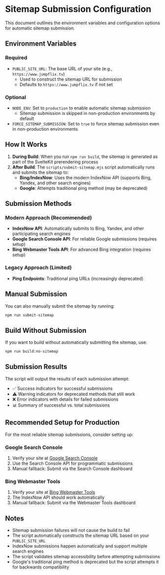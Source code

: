 # Sitemap Submission Configuration

This document outlines the environment variables and configuration options for automatic sitemap submission.

## Environment Variables

### Required

- `PUBLIC_SITE_URL`: The base URL of your site (e.g., `https://www.jumpflix.tv`)
  - Used to construct the sitemap URL for submission
  - Defaults to `https://www.jumpflix.tv` if not set

### Optional

- `NODE_ENV`: Set to `production` to enable automatic sitemap submission
  - Sitemap submission is skipped in non-production environments by default
- `FORCE_SITEMAP_SUBMISSION`: Set to `true` to force sitemap submission even in non-production environments

## How It Works

1. **During Build**: When you run `npm run build`, the sitemap is generated as part of the SvelteKit prerendering process
2. **After Build**: The `scripts/submit-sitemap.mjs` script automatically runs and submits the sitemap to:
   - **Bing/IndexNow**: Uses the modern IndexNow API (supports Bing, Yandex, and other search engines)
   - **Google**: Attempts traditional ping method (may be deprecated)

## Submission Methods

### Modern Approach (Recommended)

- **IndexNow API**: Automatically submits to Bing, Yandex, and other participating search engines
- **Google Search Console API**: For reliable Google submissions (requires setup)
- **Bing Webmaster Tools API**: For advanced Bing integration (requires setup)

### Legacy Approach (Limited)

- **Ping Endpoints**: Traditional ping URLs (increasingly deprecated)

## Manual Submission

You can also manually submit the sitemap by running:

```bash
npm run submit-sitemap
```

## Build Without Submission

If you want to build without automatically submitting the sitemap, use:

```bash
npm run build:no-sitemap
```

## Submission Results

The script will output the results of each submission attempt:

- ✅ Success indicators for successful submissions
- ⚠️ Warning indicators for deprecated methods that still work
- ❌ Error indicators with details for failed submissions
- 📊 Summary of successful vs. total submissions

## Recommended Setup for Production

For the most reliable sitemap submissions, consider setting up:

### Google Search Console

1. Verify your site at [Google Search Console](https://search.google.com/search-console)
2. Use the Search Console API for programmatic submissions
3. Manual fallback: Submit via the Search Console dashboard

### Bing Webmaster Tools

1. Verify your site at [Bing Webmaster Tools](https://www.bing.com/webmasters)
2. The IndexNow API should work automatically
3. Manual fallback: Submit via the Webmaster Tools dashboard

## Notes

- Sitemap submission failures will not cause the build to fail
- The script automatically constructs the sitemap URL based on your `PUBLIC_SITE_URL`
- IndexNow submissions happen automatically and support multiple search engines
- The script validates sitemap accessibility before attempting submissions
- Google's traditional ping method is deprecated but the script attempts it for backwards compatibility